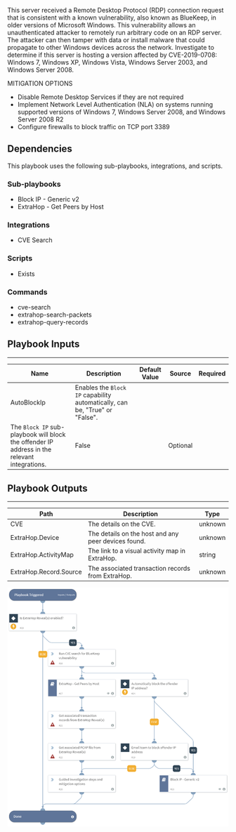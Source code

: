 This server received a Remote Desktop Protocol (RDP) connection request that is consistent with a known vulnerability, also known as BlueKeep, in older versions of Microsoft Windows. This vulnerability allows an unauthenticated attacker to remotely run arbitrary code on an RDP server. The attacker can then tamper with data or install malware that could propagate to other Windows devices across the network. Investigate to determine if this server is hosting a version affected by CVE-2019-0708: Windows 7, Windows XP, Windows Vista, Windows Server 2003, and Windows Server 2008.

MITIGATION OPTIONS
- Disable Remote Desktop Services if they are not required
- Implement Network Level Authentication (NLA) on systems running supported versions of Windows 7, Windows Server 2008, and Windows Server 2008 R2
- Configure firewalls to block traffic on TCP port 3389

## Dependencies
This playbook uses the following sub-playbooks, integrations, and scripts.

### Sub-playbooks
* Block IP - Generic v2
* ExtraHop - Get Peers by Host

### Integrations
* CVE Search

### Scripts
* Exists

### Commands
* cve-search
* extrahop-search-packets
* extrahop-query-records

## Playbook Inputs
---

| **Name** | **Description** | **Default Value** | **Source** | **Required** |
| --- | --- | --- | --- | --- |
| AutoBlockIp | Enables the `Block IP` capability automatically, can be,  "True" or "False".
The `Block IP` sub-playbook will block the offender IP address in the relevant integrations. | False |  | Optional |

## Playbook Outputs
---

| **Path** | **Description** | **Type** |
| --- | --- | --- |
| CVE | The details on the CVE. | unknown |
| ExtraHop.Device | The details on the host and any peer devices found.  | unknown |
| ExtraHop.ActivityMap | The link to a visual activity map in ExtraHop. | string |
| ExtraHop.Record.Source | The associated transaction records from ExtraHop. | unknown |

![ExtraHop_CVE-2019-0708_(BlueKeep)](https://github.com/ElazarK/content-docs/blob/master/images/playbooks/ExtraHop_CVE-2019-0708_(BlueKeep).png)
